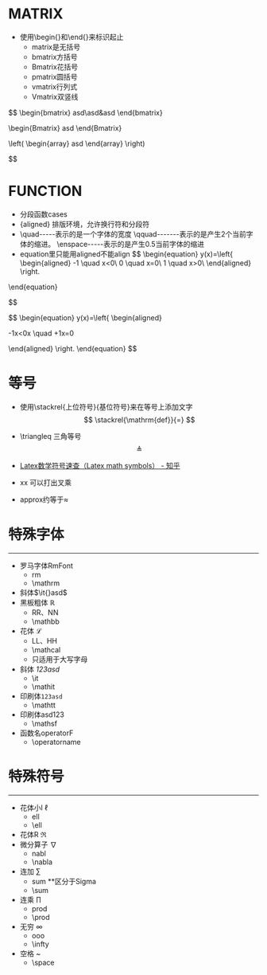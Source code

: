 
# MATRIX
- 使用\begin{}和\end{}来标识起止
	- matrix是无括号
	- bmatrix方括号
	- Bmatrix花括号
	- pmatrix圆括号
	- vmatrix行列式
	- Vmatrix双竖线






$$
\begin{bmatrix}
asd\\asd&asd
\end{bmatrix}

\begin{Bmatrix}
asd
\end{Bmatrix}


$$
$$

\left(
\begin{array}
asd
\end{array}
\right)

$$




# FUNCTION
- 分段函数cases
- \{aligned} 排版环境，允许换行符和分段符
- \quad-----表示的是一个字体的宽度
\qquad-------表示的是产生2个当前字体的缩进。
\enspace-----表示的是产生0.5当前字体的缩进
- equation里只能用aligned不能align
$$
\begin{equation}
y(x)=\left\{
    \begin{aligned}
	-1 \quad x<0\\
	0 \quad x=0\\
	1 \quad x>0\\
	\end{aligned}
	\right.
	
\end{equation}

$$


$$
\begin{equation}
y(x)=\left\{
\begin{aligned}

-1x<0x \quad +1x=0 

\end{aligned}
\right.
\end{equation}
$$



# 等号
- 使用\stackrel{上位符号}{基位符号}来在等号上添加文字
$$
\stackrel{\mathrm{def}}{=}
$$
- \triangleq 三角等号
$$\triangleq$$



- [Latex数学符号速查（Latex math symbols） - 知乎](https://zhuanlan.zhihu.com/p/686538247)
- xx 可以打出叉乘
- approx约等于$\approx$



# 特殊字体
---
- 罗马字体$\mathrm{RmFont}$
	- rm 
	- \mathrm
- 斜体$\it{}asd$
- 黑板粗体  $\mathbb{R}$
	- RR、NN
	- \mathbb
- 花体   $\mathcal{L}$
	- LL、HH
	- \mathcal
	- 只适用于大写字母
- 斜体  $\mathit{123asd}$
	- \it
	- \mathit
- 印刷体$\mathtt{123asd}$
	- \mathtt
- 印刷体$\mathsf{asd123}$
	- \mathsf
- 函数名$\operatorname{operator F}$
	- \operatorname

# 特殊符号
---
- 花体小l   $\ell$
	- ell
	- \ell
- 花体R    $\Re$
- 微分算子  $\nabla$
	- nabl
	- \nabla
- 连加  $\sum$
	- sum  **区分于Sigma
	- \sum
- 连乘 $\prod$
	- prod
	- \prod
- 无穷 $\infty$
	- ooo
	- \infty
- 空格 ~
	- \space